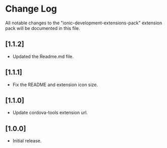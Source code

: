 # Change Log

All notable changes to the "ionic-development-extensions-pack" extension pack will be documented in this file.

## [1.1.2]

- Updated the Readme.md file.

## [1.1.1]

- Fix the README and extension icon size.

## [1.1.0]

- Update cordova-tools extension url.

## [1.0.0]

- Initial release.
